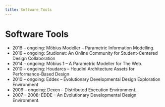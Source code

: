 ```yaml
---
title: Software Tools
---
```


# Software Tools

- 2018 – ongoing: Möbius Modeller – Parametric Information Modelling.
- 2016 – ongoing: Studionet: An Online Community for Student-Centered Design Collaboration
- 2014 – ongoing: Möbius 1 – A Parametric Modeller for The Web.
- 2010 – ongoing: Houdarcs – Houdini Architecture Assets for Performance-Based Design
- 2010 – ongoing: Eddex – Evolutionary Developmental Design Exploration Environment
- 2009 – ongoing: Dexen – Distributed Execution Environment.
- 2007 – 2008: EDDE – An Evolutionary Developmental Design Environment.
